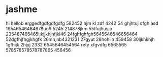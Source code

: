 # jashme
hi
hellob
erggedfgdfgdfgdfg
582452
hjm
kl
zdf
4242
54
ghjhtuj
dfgh
asd
19546546464678uo9
5245
214878jkm
55tfujhuyjo
235487465465l;kjjkhjhfjkl46
24fghfghfgh5645646546656464
52dgfhjfhgjkhgfk
26mn,nb4321231
27gyut
28hohiih
459458
30ljkhkhjh
1gfhijk
2hjyj
2332
6545646454564
rety
xfgvdfg
6565565
578578578578787865
456456
